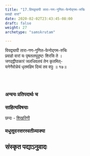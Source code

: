 ```yaml
---
title: "17.वियद्व्यापी तारा-गण-गुणित-फेनोद्गम-रुचिः
प्रवाहो वारां"
date: 2020-02-02T23:43:45-08:00
draft: false
weight: 27
archetype: "samskrutam"

---
```


वियद्व्यापी तारा-गण-गुणित-फेनोद्गम-रुचिः
<br/>प्रवाहो वारां यः पृषतलघुदृष्टः शिरसि ते ।
<br/>जगद्द्वीपाकारं जलधिवलयं तेन कृतमित्-
<br/>यनेनैवोन्नेयं धृतमहिम दिव्यं तव वपुः ॥ १७॥
<br/>

<br/><br/>

### अन्वयः प्रतिपदार्थः च


### साहित्यविषयाः 

छन्दः - [शिखरिणी](/sahitya-shaastra-parichaya/chandas-prakarana/08_shikharini/) 


### मधुसूदनसरस्वतीव्याक्या

## संस्कृत पद्याऽनुवादः